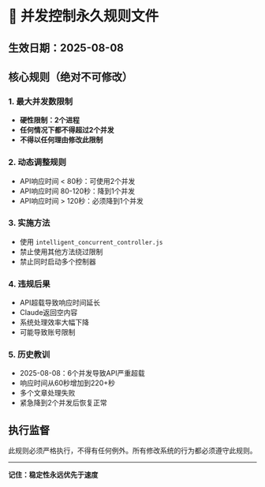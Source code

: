 # 🚨 并发控制永久规则文件

## 生效日期：2025-08-08

## 核心规则（绝对不可修改）

### 1. 最大并发数限制
- **硬性限制：2个进程**
- **任何情况下都不得超过2个并发**
- **不得以任何理由修改此限制**

### 2. 动态调整规则
- API响应时间 < 80秒：可使用2个并发
- API响应时间 80-120秒：降到1个并发
- API响应时间 > 120秒：必须降到1个并发

### 3. 实施方法
- 使用 `intelligent_concurrent_controller.js`
- 禁止使用其他方法绕过限制
- 禁止同时启动多个控制器

### 4. 违规后果
- API超载导致响应时间延长
- Claude返回空内容
- 系统处理效率大幅下降
- 可能导致账号限制

### 5. 历史教训
- 2025-08-08：6个并发导致API严重超载
- 响应时间从60秒增加到220+秒
- 多个文章处理失败
- 紧急降到2个并发后恢复正常

## 执行监督

此规则必须严格执行，不得有任何例外。所有修改系统的行为都必须遵守此规则。

---

**记住：稳定性永远优先于速度**